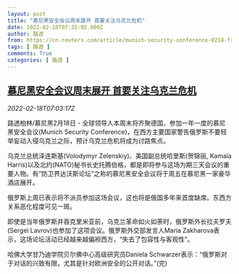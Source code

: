 ```yaml
---
layout: post
title: "慕尼黑安全会议周末展开 首要关注乌克兰危机"
date: 2022-02-18T07:31:02.000Z
author: 路透
from: https://cn.reuters.com/article/munich-security-conference-0218-fri-idCNKBS2KN0HS
tags: [ 路透 ]
comments: True
categories: [ 路透 ]
---
```

<!--1645169462000-->
[慕尼黑安全会议周末展开 首要关注乌克兰危机](https://cn.reuters.com/article/munich-security-conference-0218-fri-idCNKBS2KN0HS)
------

<div>
<div><i>2022-02-18T07:03:17Z</i></div><p>路透柏林/慕尼黑2月18日 - 全球领导人本周末将齐聚德国，参加一年一度的慕尼黑安全会议(Munich Security Conference)，在西方主要国家警告俄罗斯不要轻举妄动入侵乌克兰之际，预计乌克兰危机将成为讨路焦点。</p><p>乌克兰总统泽连斯基(Volodymyr Zelenskiy)、美国副总统哈里斯(贺锦丽, Kamala Harris)以及北约(NATO)秘书长史托腾伯格，都是即将参与这场为期三天会议的重要人物。有“防卫界达沃斯论坛”之称的慕尼黑安全会议将于周五在慕尼黑一家豪华酒店展开。</p><p>俄罗斯上周已表示将不派员参加这场会议，这也将是俄国多年来首度缺席。东西方关系恶化程度可见一斑。</p><p>即使是当年俄罗斯并吞克里米亚前，乌克兰革命如火如荼时，俄罗斯外长拉夫罗夫(Sergei Lavrov)也参加了这项会议。俄罗斯外交部发言人Maria Zakharova表示，这场论坛活动已经越来越偏袒西方，“失去了包容性与客观性”。</p><p>哈佛大学甘乃迪学院贝尔佛中心高级研究员Daniela Schwarzer表示：“俄罗斯对于对话的兴致有限，尤其是针对欧洲安全的公开对话。”(完)</p>
</div>
